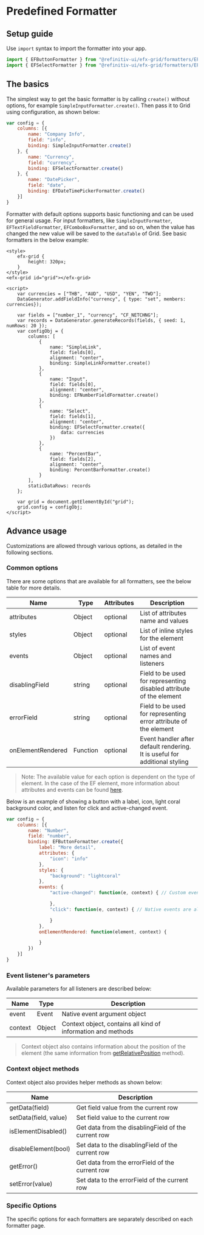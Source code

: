 # Predefined Formatter

## Setup guide

Use `import` syntax to import the formatter into your app.

```js
import { EFButtonFormatter } from "@refinitiv-ui/efx-grid/formatters/EFButtonFormatter";
import { EFSelectFormatter } from "@refinitiv-ui/efx-grid/formatters/EFSelectFormatter";
```

## The basics

The simplest way to get the basic formatter is by calling `create()` without options, for example `SimpleInputFormatter.create()`. Then pass it to Grid using configuration, as shown below:

```js
var config = {
	columns: [{
		name: "Company Info",
		field: "info",
		binding: SimpleInputFormatter.create()
	}, {
		name: "Currency",
		field: "currency",
		binding: EFSelectFormatter.create()
	}, {
		name: "DatePicker",
		field: "date",
		binding: EFDateTimePickerFormatter.create()
	}]
}
```

Formatter with default options supports basic functioning and can be used for general usage. For input formatters, like `SimpleInputFormatter`, `EFTextFieldFormatter`, `EFComboBoxFormatter`, and so on, when the value has changed the new value will be saved to the `dataTable` of Grid. See basic formatters in the below example:

```live
<style>
	efx-grid {
		height: 320px;
	}
</style>
<efx-grid id="grid"></efx-grid>

<script>
	var currencies = ["THB", "AUD", "USD", "YEN", "TWD"];
	DataGenerator.addFieldInfo("currency", { type: "set", members: currencies});

	var fields = ["number_1", "currency", "CF_NETCHNG"];
	var records = DataGenerator.generateRecords(fields, { seed: 1, numRows: 20 });
	var configObj = {
		columns: [
			{
				name: "SimpleLink",
				field: fields[0],
				alignment: "center",
				binding: SimpleLinkFormatter.create()
			},
			{
				name: "Input",
				field: fields[0],
				alignment: "center",
				binding: EFNumberFieldFormatter.create()
			},
			{
				name: "Select",
				field: fields[1],
				alignment: "center",
				binding: EFSelectFormatter.create({
					data: currencies
				})
			},
			{
				name: "PercentBar",
				field: fields[2],
				alignment: "center",
				binding: PercentBarFormatter.create()
			}
		],
		staticDataRows: records
	};

	var grid = document.getElementById("grid");
	grid.config = configObj;
</script>
```

## Advance usage

Customizations are allowed through various options, as detailed in the following sections.

### Common options

There are some options that are available for all formatters, see the below table for more details.

| Name              | Type     | Attributes | Description |
| ----------------- | -------- | ---------- | ---------   |
| attributes        | Object   | optional   | List of attributes name and values  |
| styles            | Object   | optional   | List of inline styles for the element |
| events            | Object   | optional   | List of event names and listeners |
| disablingField    | string   | optional   | Field to be used for representing disabled attribute of the element |
| errorField        | string   | optional   | Field to be used for representing error attribute of the element |
| onElementRendered | Function | optional   | Event handler after default rendering. It is useful for additional styling |

> Note: The available value for each option is dependent on the type of element. In the case of the EF element, more information about attributes and events can be found [here](https://ui.refinitiv.com).

Below is an example of showing a button with a label, icon, light coral background color, and listen for click and active-changed event.

```js
var config = {
	columns: [{
		name: "Number",
		field: "number",
		binding: EFButtonFormatter.create({
			label: "More detail",
			attributes: {
				"icon": "info"
			},
			styles: {
				"background": "lightcoral"
			},
			events: {
				"active-changed": function(e, context) { // Custom event exposed by the element

				},
				"click": function(e, context) { // Native events are also supported

				}
			},
			onElementRendered: function(element, context) {

			}
		})
	}]
}
```

### Event listener's parameters

Available parameters for all listeners are described below:

| Name        | Type   | Description |
| ----------- | ------ | ----------- |
| event       | Event  | Native event argument object |
| context	    | Object | Context object, contains all kind of information and methods |

> Context object also contains information about the position of the element (the same information from [getRelativePosition](../apis/rt_grid/Grid.md) method).

### Context object methods

Context object also provides helper methods as shown below:

| Name                  | Description |
| -----------           | ----------- |
| getData(field)        | Get field value from the current row |
| setData(field, value) | Set field value to the current row |
| isElementDisabled()   | Get data from the disablingField of the current row |
| disableElement(bool)  | Set data to the disablingField of the current row |
| getError()            | Get data from the errorField of the current row |
| setError(value)       | Set data to the errorField of the current row |

### Specific Options

The specific options for each formatters are separately described on each formatter page.
